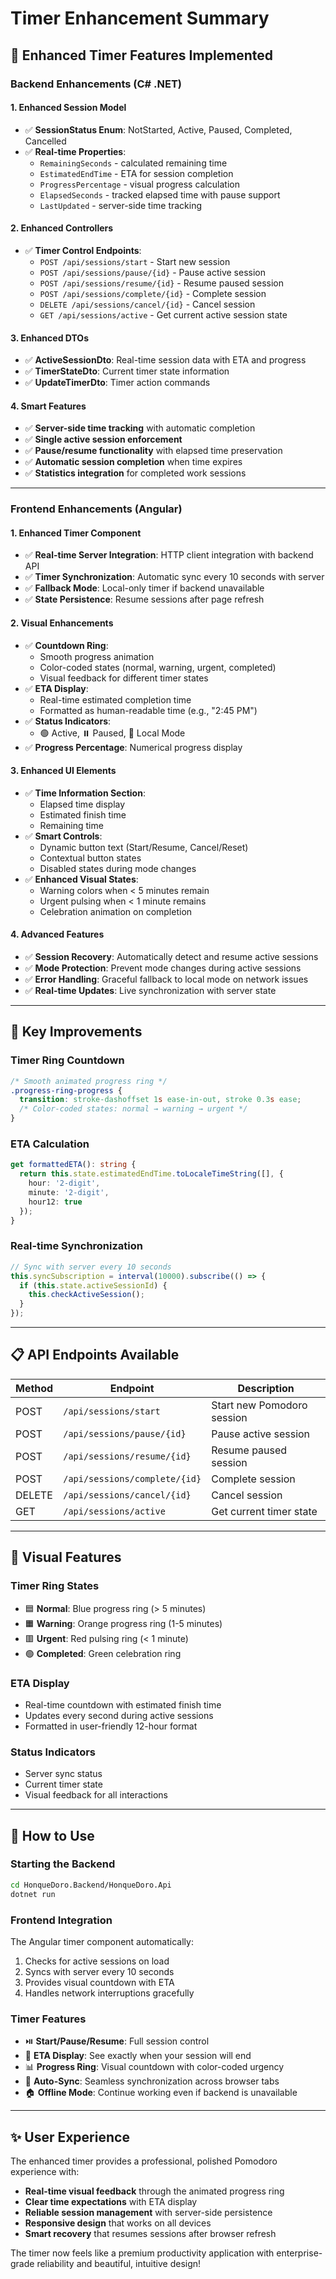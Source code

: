 # Timer Enhancement Summary

## 🎯 **Enhanced Timer Features Implemented**

### **Backend Enhancements (C# .NET)**

#### **1. Enhanced Session Model**
- ✅ **SessionStatus Enum**: NotStarted, Active, Paused, Completed, Cancelled
- ✅ **Real-time Properties**: 
  - `RemainingSeconds` - calculated remaining time
  - `EstimatedEndTime` - ETA for session completion
  - `ProgressPercentage` - visual progress calculation
  - `ElapsedSeconds` - tracked elapsed time with pause support
  - `LastUpdated` - server-side time tracking

#### **2. Enhanced Controllers**
- ✅ **Timer Control Endpoints**:
  - `POST /api/sessions/start` - Start new session
  - `POST /api/sessions/pause/{id}` - Pause active session
  - `POST /api/sessions/resume/{id}` - Resume paused session
  - `POST /api/sessions/complete/{id}` - Complete session
  - `DELETE /api/sessions/cancel/{id}` - Cancel session
  - `GET /api/sessions/active` - Get current active session state

#### **3. Enhanced DTOs**
- ✅ **ActiveSessionDto**: Real-time session data with ETA and progress
- ✅ **TimerStateDto**: Current timer state information
- ✅ **UpdateTimerDto**: Timer action commands

#### **4. Smart Features**
- ✅ **Server-side time tracking** with automatic completion
- ✅ **Single active session enforcement**
- ✅ **Pause/resume functionality** with elapsed time preservation
- ✅ **Automatic session completion** when time expires
- ✅ **Statistics integration** for completed work sessions

---

### **Frontend Enhancements (Angular)**

#### **1. Enhanced Timer Component**
- ✅ **Real-time Server Integration**: HTTP client integration with backend API
- ✅ **Timer Synchronization**: Automatic sync every 10 seconds with server
- ✅ **Fallback Mode**: Local-only timer if backend unavailable
- ✅ **State Persistence**: Resume sessions after page refresh

#### **2. Visual Enhancements**
- ✅ **Countdown Ring**: 
  - Smooth progress animation
  - Color-coded states (normal, warning, urgent, completed)
  - Visual feedback for different timer states
- ✅ **ETA Display**: 
  - Real-time estimated completion time
  - Formatted as human-readable time (e.g., "2:45 PM")
- ✅ **Status Indicators**: 
  - 🟢 Active, ⏸️ Paused, 🔄 Local Mode
- ✅ **Progress Percentage**: Numerical progress display

#### **3. Enhanced UI Elements**
- ✅ **Time Information Section**:
  - Elapsed time display
  - Estimated finish time
  - Remaining time
- ✅ **Smart Controls**:
  - Dynamic button text (Start/Resume, Cancel/Reset)
  - Contextual button states
  - Disabled states during mode changes
- ✅ **Enhanced Visual States**:
  - Warning colors when < 5 minutes remain
  - Urgent pulsing when < 1 minute remains
  - Celebration animation on completion

#### **4. Advanced Features**
- ✅ **Session Recovery**: Automatically detect and resume active sessions
- ✅ **Mode Protection**: Prevent mode changes during active sessions
- ✅ **Error Handling**: Graceful fallback to local mode on network issues
- ✅ **Real-time Updates**: Live synchronization with server state

---

## 🚀 **Key Improvements**

### **Timer Ring Countdown**
```css
/* Smooth animated progress ring */
.progress-ring-progress {
  transition: stroke-dashoffset 1s ease-in-out, stroke 0.3s ease;
  /* Color-coded states: normal → warning → urgent */
}
```

### **ETA Calculation**
```typescript
get formattedETA(): string {
  return this.state.estimatedEndTime.toLocaleTimeString([], { 
    hour: '2-digit', 
    minute: '2-digit',
    hour12: true 
  });
}
```

### **Real-time Synchronization**
```typescript
// Sync with server every 10 seconds
this.syncSubscription = interval(10000).subscribe(() => {
  if (this.state.activeSessionId) {
    this.checkActiveSession();
  }
});
```

---

## 📋 **API Endpoints Available**

| Method | Endpoint | Description |
|--------|----------|-------------|
| POST | `/api/sessions/start` | Start new Pomodoro session |
| POST | `/api/sessions/pause/{id}` | Pause active session |
| POST | `/api/sessions/resume/{id}` | Resume paused session |
| POST | `/api/sessions/complete/{id}` | Complete session |
| DELETE | `/api/sessions/cancel/{id}` | Cancel session |
| GET | `/api/sessions/active` | Get current timer state |

---

## 🎨 **Visual Features**

### **Timer Ring States**
- 🟦 **Normal**: Blue progress ring (> 5 minutes)
- 🟧 **Warning**: Orange progress ring (1-5 minutes)
- 🟥 **Urgent**: Red pulsing ring (< 1 minute)
- 🟢 **Completed**: Green celebration ring

### **ETA Display**
- Real-time countdown with estimated finish time
- Updates every second during active sessions
- Formatted in user-friendly 12-hour format

### **Status Indicators**
- Server sync status
- Current timer state
- Visual feedback for all interactions

---

## 🔧 **How to Use**

### **Starting the Backend**
```bash
cd HonqueDoro.Backend/HonqueDoro.Api
dotnet run
```

### **Frontend Integration**
The Angular timer component automatically:
1. Checks for active sessions on load
2. Syncs with server every 10 seconds
3. Provides visual countdown with ETA
4. Handles network interruptions gracefully

### **Timer Features**
- ⏯️ **Start/Pause/Resume**: Full session control
- 🎯 **ETA Display**: See exactly when your session will end
- 📊 **Progress Ring**: Visual countdown with color-coded urgency
- 🔄 **Auto-Sync**: Seamless synchronization across browser tabs
- 🏠 **Offline Mode**: Continue working even if backend is unavailable

---

## ✨ **User Experience**

The enhanced timer provides a professional, polished Pomodoro experience with:
- **Real-time visual feedback** through the animated progress ring
- **Clear time expectations** with ETA display
- **Reliable session management** with server-side persistence
- **Responsive design** that works on all devices
- **Smart recovery** that resumes sessions after browser refresh

The timer now feels like a premium productivity application with enterprise-grade reliability and beautiful, intuitive design! 